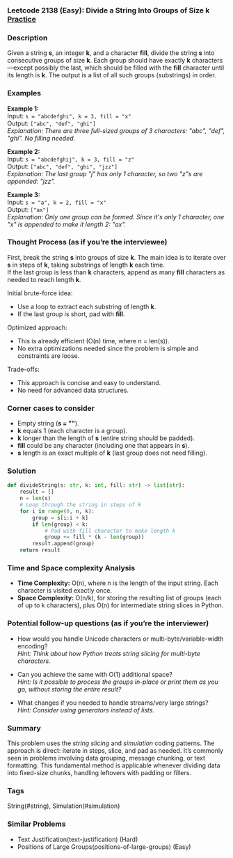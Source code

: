 ### Leetcode 2138 (Easy): Divide a String Into Groups of Size k [Practice](https://leetcode.com/problems/divide-a-string-into-groups-of-size-k)

### Description  
Given a string **s**, an integer **k**, and a character **fill**, divide the string **s** into consecutive groups of size **k**. Each group should have exactly **k** characters—except possibly the last, which should be filled with the **fill** character until its length is **k**. The output is a list of all such groups (substrings) in order.

### Examples  

**Example 1:**  
Input: `s = "abcdefghi", k = 3, fill = "x"`  
Output: `["abc", "def", "ghi"]`  
*Explanation: There are three full-sized groups of 3 characters: "abc", "def", "ghi". No filling needed.*

**Example 2:**  
Input: `s = "abcdefghij", k = 3, fill = "z"`  
Output: `["abc", "def", "ghi", "jzz"]`  
*Explanation: The last group "j" has only 1 character, so two "z"s are appended: "jzz".*

**Example 3:**  
Input: `s = "a", k = 2, fill = "x"`  
Output: `["ax"]`  
*Explanation: Only one group can be formed. Since it's only 1 character, one "x" is appended to make it length 2: "ax".*

### Thought Process (as if you’re the interviewee)  
First, break the string **s** into groups of size **k**. The main idea is to iterate over **s** in steps of **k**, taking substrings of length **k** each time.  
If the last group is less than **k** characters, append as many **fill** characters as needed to reach length **k**.

Initial brute-force idea:

- Use a loop to extract each substring of length **k**.
- If the last group is short, pad with **fill**.

Optimized approach:

- This is already efficient (O(n) time, where n = len(s)).
- No extra optimizations needed since the problem is simple and constraints are loose.

Trade-offs:

- This approach is concise and easy to understand.
- No need for advanced data structures.

### Corner cases to consider  
- Empty string (**s = ""**).
- **k** equals 1 (each character is a group).
- **k** longer than the length of **s** (entire string should be padded).
- **fill** could be any character (including one that appears in **s**).
- **s** length is an exact multiple of **k** (last group does not need filling).

### Solution

```python
def divideString(s: str, k: int, fill: str) -> list[str]:
    result = []
    n = len(s)
    # Loop through the string in steps of k
    for i in range(0, n, k):
        group = s[i:i + k]
        if len(group) < k:
            # Pad with fill character to make length k
            group += fill * (k - len(group))
        result.append(group)
    return result
```

### Time and Space complexity Analysis  

- **Time Complexity:** O(n), where n is the length of the input string. Each character is visited exactly once.
- **Space Complexity:** O(n/k), for storing the resulting list of groups (each of up to k characters), plus O(n) for intermediate string slices in Python.

### Potential follow-up questions (as if you’re the interviewer)  

- How would you handle Unicode characters or multi-byte/variable-width encoding?  
  *Hint: Think about how Python treats string slicing for multi-byte characters.*

- Can you achieve the same with O(1) additional space?  
  *Hint: Is it possible to process the groups in-place or print them as you go, without storing the entire result?*

- What changes if you needed to handle streams/very large strings?  
  *Hint: Consider using generators instead of lists.*

### Summary
This problem uses the *string slicing* and *simulation* coding patterns. The approach is direct: iterate in steps, slice, and pad as needed. It’s commonly seen in problems involving data grouping, message chunking, or text formatting. This fundamental method is applicable whenever dividing data into fixed-size chunks, handling leftovers with padding or fillers.

### Tags
String(#string), Simulation(#simulation)

### Similar Problems
- Text Justification(text-justification) (Hard)
- Positions of Large Groups(positions-of-large-groups) (Easy)